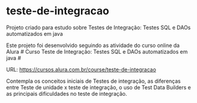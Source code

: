 # teste-de-integracao
Projeto criado para estudo sobre Testes de Integração: Testes SQL e DAOs automatizados em java

Este projeto foi desenvolvido seguindo as atividade do curso online da Alura # Curso Teste de Integração: Testes SQL e DAOs automatizados em java #

URL: https://cursos.alura.com.br/course/teste-de-integracao

Contempla os conceitos iniciais de Testes de integração, as diferenças entre Teste de unidade x teste de integração, o uso de Test Data Builders e as principais dificuldades no teste de integração.

